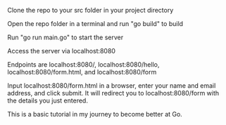 Clone the repo to your src folder in your project directory

Open the repo folder in a terminal and run "go build" to build

Run "go run main.go" to start the server

Access the server via localhost:8080

Endpoints are localhost:8080/, localhost:8080/hello, localhost:8080/form.html, and localhost:8080/form

Input localhost:8080/form.html in a browser, enter your name and email address, and click submit. It will redirect you to localhost:8080/form with the details you just entered.

This is a basic tutorial in my journey to become better at Go.
